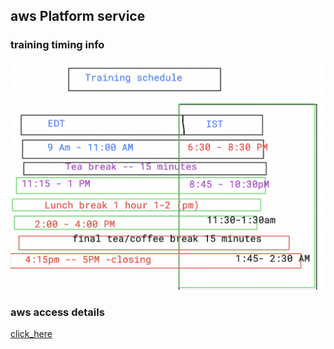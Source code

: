 ## aws Platform service 

### training timing info 

<img src="plan.png">

### aws access details 

[click_here](https://delvexdrive.signin.aws.amazon.com/console)
